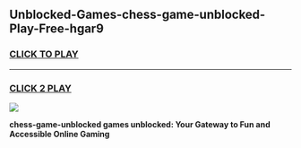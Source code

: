 
## Unblocked-Games-chess-game-unblocked-Play-Free-hgar9
<h3>
<a href="https://premium76.site?title=chess-game-unblocked&ref=10A">CLICK TO PLAY</a></h3>
<hr>

<h3>
<a href="https://premium76.site?title=chess-game-unblocked&ref=10A">CLICK 2 PLAY</a>
  
</h3>

<a href="https://premium76.site?title=chess-game-unblocked&ref=10A"><img src="https://clearcache.store/games.png"></a>


**chess-game-unblocked games unblocked: Your Gateway to Fun and Accessible Online Gaming**
